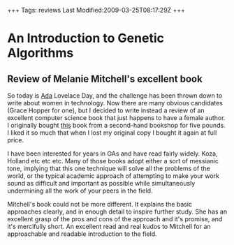 +++
Tags: reviews
Last Modified:2009-03-25T08:17:29Z
+++
# An Introduction to Genetic Algorithms

## Review of Melanie Mitchell's excellent book

So today is [Ada][5] Lovelace Day, and the challenge has been thrown down
to write about women in technology. Now there are many obvious
candidates (Grace Hopper for one), but I decided to write instead a
review of an excellent computer science book that just happens to have
a female author. I originally bought [this][6] book from a second-hand
bookshop for five pounds. I liked it so much that when I lost my
original copy I bought it again at full price.

I have been interested for years in GAs and have read fairly widely.
Koza, Holland etc etc etc. Many of those books adopt either a sort of
messianic tone, implying that this one technique will solve all the
problems of the world, or the typical academic approach of attempting
to make your work sound as difficult and important as possible while
simultaneously undermining all the work of your peers in the field.

Mitchell's book could not be more different. It explains the basic
approaches clearly, and in enough detail to inspire further study. She
has an excellent grasp of the pros and cons of the approach and it's
promise, and it's mercifully short. An excellent read and real kudos to
Mitchell for an approachable and readable introduction to the field.

[1]: http://www.uncarved.com/articles/genetic_algorithms
[2]: http://www.uncarved.com/
[3]: http://www.uncarved.com/articles/contact
[4]: http://www.uncarved.com/login/
[5]: http://findingada.com/
[6]: http://www.amazon.co.uk/Introduction-Genetic-Algorithms-Complex-Adaptive/dp/0262631857/ref=sr_1_1?ie=UTF8&s=books&qid=1237968270&sr=8-1
[7]: http://www.uncarved.com/tags/computers
[8]: http://www.uncarved.com/tags/reviews
[9]: mailto:sean@uncarved.com
[10]: http://creativecommons.org/licenses/by-sa/4.0/
